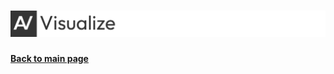 # ![Automate](https://raw.githubusercontent.com/AlgoView/.github/main/resources/AV-VISUALIZE_head.jpg)
**[Back to main page](https://github.com/AlgoView/.github/blob/main/profile/README.md)**
